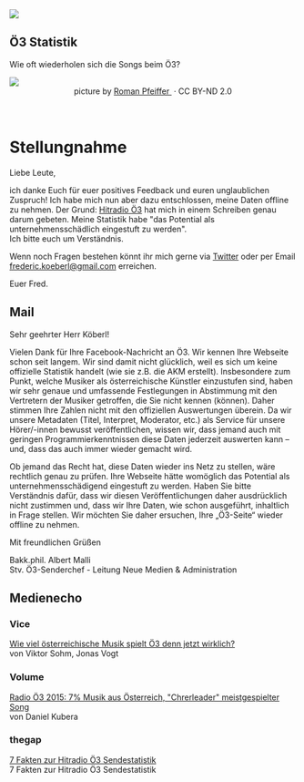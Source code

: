 <div id="content-start"></div>

<img src="https://assets.codepen.io/197832/Artboard.svg?cache" />

## Ö3 Statistik

Wie oft wiederholen sich die Songs beim Ö3?

<img src="https://assets.codepen.io/197832/oe3-roman-pfeiffer.jpg" />


<div align="center">
picture by <a href="https://www.flickr.com/photos/roman581/5253603015/" class="c-link--inverted hero-bottomLink hero-bottomLink--left" target="_blank">Roman Pfeiffer
</a>&nbsp;·&nbsp;CC BY-ND 2.0
</div>
<br /><br />




# Stellungnahme

Liebe Leute,


ich danke Euch für euer positives Feedback und euren unglaublichen Zuspruch! Ich habe mich nun aber dazu entschlossen, meine Daten offline zu nehmen. Der Grund: <a href="https://www.facebook.com/oe3/">Hitradio Ö3</a>  hat mich in einem Schreiben genau darum gebeten. Meine Statistik habe "das Potential als unternehmensschädlich eingestuft zu werden".
<br />
Ich bitte euch um Verständnis.

Wenn noch Fragen bestehen könnt ihr mich gerne via <a href="https://twitter.com/internetztube">Twitter</a> oder per Email <a href="mailto:frederic.koeberl@gmail.com">frederic.koeberl@gmail.com</a> erreichen.

Euer Fred.


## Mail

Sehr geehrter Herr Köberl!

Vielen Dank für Ihre Facebook-Nachricht an Ö3. Wir kennen Ihre Webseite schon seit langem. Wir sind damit nicht glücklich, weil es sich um keine offizielle Statistik handelt (wie sie z.B. die AKM erstellt). Insbesondere zum Punkt, welche Musiker als österreichische Künstler einzustufen sind, haben wir sehr genaue und umfassende Festlegungen in Abstimmung mit den Vertretern der Musiker getroffen, die Sie nicht kennen (können). Daher stimmen Ihre Zahlen nicht mit den offiziellen Auswertungen überein. Da wir unsere Metadaten (Titel, Interpret, Moderator, etc.) als Service für unsere Hörer/-innen bewusst veröffentlichen, wissen wir, dass jemand auch mit geringen Programmierkenntnissen diese Daten jederzeit auswerten kann – und, dass das auch immer wieder gemacht wird.

Ob jemand das Recht hat, diese Daten wieder ins Netz zu stellen, wäre rechtlich genau zu prüfen. Ihre Webseite hätte womöglich das Potential als unternehmensschädigend eingestuft zu werden. Haben Sie bitte Verständnis dafür, dass wir diesen Veröffentlichungen daher ausdrücklich nicht zustimmen und, dass wir Ihre Daten, wie schon ausgeführt, inhaltlich in Frage stellen. Wir möchten Sie daher ersuchen, Ihre „Ö3-Seite“ wieder offline zu nehmen.

Mit freundlichen Grüßen

Bakk.phil. Albert Malli<br />
Stv. Ö3-Senderchef - Leitung Neue Medien & Administration

## Medienecho

### Vice
<a target="_blank" href="https://noisey.vice.com/alps/blog/oe3-anteil-oesterreichische-musik-inoffizielle-senderstatistik-293">
<div>Wie viel österreichische Musik spielt Ö3 denn jetzt wirklich?</div>
</a>
<div>von Viktor Sohm, Jonas Vogt</div>

### Volume
<a target="_blank" href="http://www.volume.at/magazin/kategorie-uebersicht/detailansicht/m05/5546/detail/">
<div>Radio Ö3 2015: 7% Musik aus Österreich, "Chrerleader" meistgespielter Song</div>
</a>
<div>von Daniel Kubera</div>


### thegap
<a target="_blank" href="http://www.thegap.at/musikstories/artikel/7-fakten-zur-hitradio-oe3-sendestatistik/">
<div>7 Fakten zur Hitradio Ö3 Sendestatistik</div>
</a>
<div>7 Fakten zur Hitradio Ö3 Sendestatistik</div>
